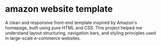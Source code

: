 # amazon website template
A clean and responsive front-end template inspired by Amazon's homepage, built using pure HTML and CSS. This project helped me understand layout structuring, navigation bars, and styling principles used in large-scale e-commerce websites.
